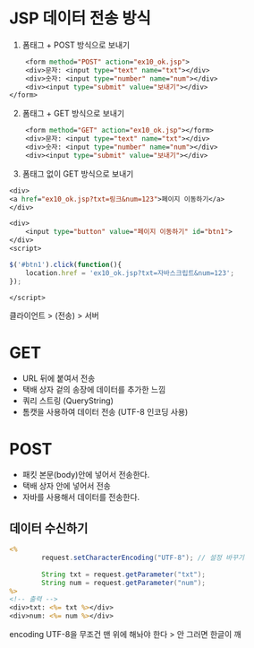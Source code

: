 # JSP 데이터 전송 방식

1. 폼태그 + POST 방식으로 보내기 
```jsp
	<form method="POST" action="ex10_ok.jsp">
	<div>문자: <input type="text" name="txt"></div>
	<div>숫자: <input type="number" name="num"></div>
	<div><input type="submit" value="보내기"></div>
</form>
```

2. 폼태그 + GET 방식으로 보내기 

```jsp
	<form method="GET" action="ex10_ok.jsp"></form>
	<div>문자: <input type="text" name="txt"></div>
	<div>숫자: <input type="number" name="num"></div>
	<div><input type="submit" value="보내기"></div>
```

3. 폼태그 없이 GET 방식으로 보내기 
```jsp
<div>
<a href="ex10_ok.jsp?txt=링크&num=123">페이지 이동하기</a>
</div>

<div>
	<input type="button" value="페이지 이동하기" id="btn1">
</div>
<script>

$('#btn1').click(function(){
	location.href = 'ex10_ok.jsp?txt=자바스크립트&num=123';
});

</script>
```

클라이언트 > (전송) > 서버 

# GET
- URL 뒤에 붙여서 전송
- 택배 상자 겉의 송장에 데이터를 추가한 느낌 
- 쿼리 스트링 (QueryString)
- 톰캣을 사용하여 데이터 전송 (UTF-8 인코딩 사용)


# POST
- 패킷 본문(body)안에 넣어서 전송한다.
- 택배 상자 안에 넣어서 전송
- 자바를 사용해서 데이터를 전송한다. 


## 데이터 수신하기 
```jsp
<%
    	request.setCharacterEncoding("UTF-8"); // 설정 바꾸기 
    	
    	String txt = request.getParameter("txt");
    	String num = request.getParameter("num");
%>
<!-- 출력 -->
<div>txt: <%= txt %></div>
<div>num: <%= num %></div>
```
encoding UTF-8을 무조건 맨 위에 해놔야 한다 > 안 그러면 한글이 깨